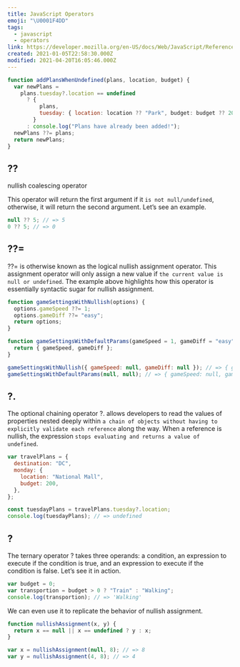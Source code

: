 ```yaml
---
title: JavaScript Operators
emoji: "\U0001F4DD"
tags:
  - javascript
  - operators
link: https://developer.mozilla.org/en-US/docs/Web/JavaScript/Reference/Operators
created: 2021-01-05T22:58:30.000Z
modified: 2021-04-20T16:05:46.000Z
---
```


```js
function addPlansWhenUndefined(plans, location, budget) {
  var newPlans =
    plans.tuesday?.location == undefined
      ? {
          plans,
          tuesday: { location: location ?? "Park", budget: budget ?? 200 },
        }
      : console.log("Plans have already been added!");
  newPlans ??= plans;
  return newPlans;
}
```

## ??

nullish coalescing operator

This operator will return the first argument if it `is not null/undefined`, otherwise, it will return the second argument. Let’s see an example.

```js
null ?? 5; // => 5
0 ?? 5; // => 0
```

## ??=

??= is otherwise known as the logical nullish assignment operator. This assignment operator will only assign a new value if `the current value is null or undefined`. The example above highlights how this operator is essentially syntactic sugar for nullish assignment.

```js
function gameSettingsWithNullish(options) {
  options.gameSpeed ??= 1;
  options.gameDiff ??= "easy";
  return options;
}

function gameSettingsWithDefaultParams(gameSpeed = 1, gameDiff = "easy") {
  return { gameSpeed, gameDiff };
}

gameSettingsWithNullish({ gameSpeed: null, gameDiff: null }); // => { gameSpeed: 1, gameDiff: 'easy' }
gameSettingsWithDefaultParams(null, null); // => { gameSpeed: null, gameDiff: null }
```

## ?.

The optional chaining operator ?. allows developers to read the values of properties nested deeply within `a chain of objects without having to explicitly validate each reference` along the way. When a reference is nullish, the expression `stops evaluating and returns a value of undefined`.

```js
var travelPlans = {
  destination: "DC",
  monday: {
    location: "National Mall",
    budget: 200,
  },
};

const tuesdayPlans = travelPlans.tuesday?.location;
console.log(tuesdayPlans); // => undefined
```

## ?

The ternary operator ? takes three operands: a condition, an expression to execute if the condition is true, and an expression to execute if the condition is false. Let’s see it in action.

```js
var budget = 0;
var transportion = budget > 0 ? "Train" : "Walking";
console.log(transportion); // => 'Walking'
```

We can even use it to replicate the behavior of nullish assignment.

```js
function nullishAssignment(x, y) {
  return x == null || x == undefined ? y : x;
}

var x = nullishAssignment(null, 8); // => 8
var y = nullishAssignment(4, 8); // => 4
```
